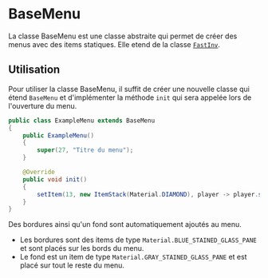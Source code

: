 # BaseMenu
La classe BaseMenu est une classe abstraite qui permet de créer des menus avec des items statiques. Elle etend de la classe [`FastInv`](https://github.com/MrMicky-FR/FastInv).

## Utilisation
Pour utiliser la classe BaseMenu, il suffit de créer une nouvelle classe qui étend `BaseMenu` et d'implémenter la méthode `init` qui sera appelée lors de l'ouverture du menu.

```java
public class ExampleMenu extends BaseMenu
{
    public ExampleMenu()
    {
        super(27, "Titre du menu");
    }

    @Override
    public void init()
    {
        setItem(13, new ItemStack(Material.DIAMOND), player -> player.sendMessage("Vous avez cliqué sur le diamant"));
    }
}
```
Des bordures ainsi qu'un fond sont automatiquement ajoutés au menu.
- Les bordures sont des items de type `Material.BLUE_STAINED_GLASS_PANE` et sont placés sur les bords du menu.
- Le fond est un item de type `Material.GRAY_STAINED_GLASS_PANE` et est placé sur tout le reste du menu.